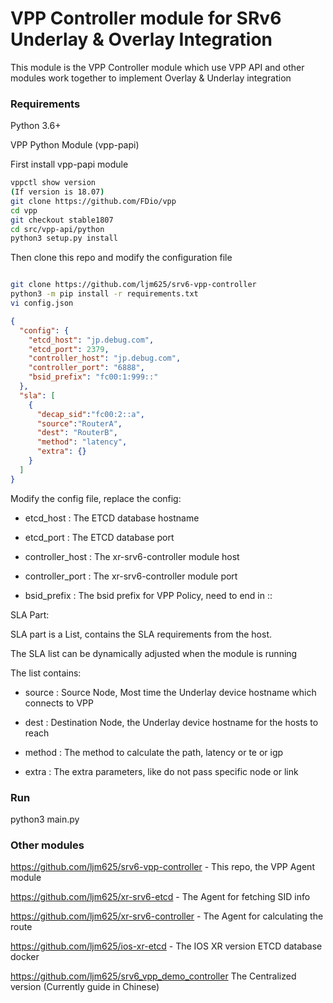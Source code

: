# VPP Controller module for SRv6 Underlay & Overlay Integration

This module is the VPP Controller module which use VPP API and other modules work together to implement Overlay & Underlay integration

### Requirements

Python 3.6+

VPP Python Module (vpp-papi)


First install vpp-papi module

```bash
vppctl show version
(If version is 18.07)
git clone https://github.com/FDio/vpp
cd vpp
git checkout stable1807
cd src/vpp-api/python
python3 setup.py install
```

Then clone this repo and modify the configuration file

```bash

git clone https://github.com/ljm625/srv6-vpp-controller
python3 -m pip install -r requirements.txt
vi config.json
```


```json
{
  "config": {
    "etcd_host": "jp.debug.com",
    "etcd_port": 2379,
    "controller_host": "jp.debug.com",
    "controller_port": "6888",
    "bsid_prefix": "fc00:1:999::"
  },
  "sla": [
    {
      "decap_sid":"fc00:2::a",
      "source":"RouterA",
      "dest": "RouterB",
      "method": "latency",
      "extra": {}
    }
  ]
}
```

Modify the config file, replace the config:

- etcd_host : The ETCD database hostname

- etcd_port : The ETCD database port

- controller_host : The xr-srv6-controller module host

- controller_port : The xr-srv6-controller module port

- bsid_prefix : The bsid prefix for VPP Policy, need to end in ::

SLA Part:

SLA part is a List, contains the SLA requirements from the host.

The SLA list can be dynamically adjusted when the module is running

The list contains:

- source : Source Node, Most time the Underlay device hostname which connects to VPP

- dest : Destination Node, the Underlay device hostname for the hosts to reach

- method : The method to calculate the path, latency or te or igp

- extra : The extra parameters, like do not pass specific node or link


### Run

python3 main.py



### Other modules

https://github.com/ljm625/srv6-vpp-controller - This repo, the VPP Agent module

https://github.com/ljm625/xr-srv6-etcd - The Agent for fetching SID info

https://github.com/ljm625/xr-srv6-controller - The Agent for calculating the route

https://github.com/ljm625/ios-xr-etcd - The IOS XR version ETCD database docker

https://github.com/ljm625/srv6_vpp_demo_controller The Centralized version (Currently guide in Chinese)